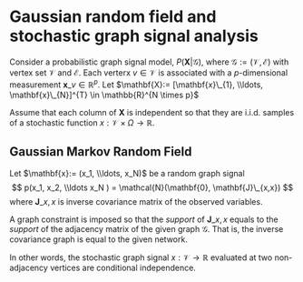 # Gaussian random field and stochastic graph signal analysis

Consider a probabilistic graph signal model, $P(\mathbf{X}|\mathcal{G})$, where $\mathcal{G}:= (\mathcal{V}, \mathcal{E})$ with vertex set $\mathcal{V}$ and $\mathcal{E}$. Each verterx $v\in \mathcal{V}$ is associated with a $p$-dimensional measurement $\mathbf{x}\_{v} \in \mathbb{R}^{p}$. Let $\mathbf{X}:= [\mathbf{x}\_{1}, \\ldots, \mathbf{x}\_{N}]^{T} \in \mathbb{R}^{N \times p}$ 

Assume that each column of $\mathbf{X}$ is independent so that they are i.i.d. samples of a stochastic function $x: \mathcal{V} \times \Omega \rightarrow \mathbb{R}$. 

<!--
$$
   x\_{v} = f(h\_{1}, \\ldots, h\_{v}, \\ldots, h\_{N}), \quad v \in \mathcal{V}
$$ with 
$$
    p(h\_{1}, h_2, \\ldots h_{N} ) = \mathcal{N}(\mathbf{0}, \mathbf{J}\_{h,h})
$$ where $\mathbf{J}\_{h,h}$ is inverse covariance matrix of the hidden variables. 
-->

## Gaussian Markov Random Field

Let $\mathbf{x}:= (x_1, \\ldots, x_N)$ be a random graph signal 
$$
    p(x_1, x_2, \\ldots x_N ) = \mathcal{N}(\mathbf{0}, \mathbf{J}\_{x,x})
$$ where $\mathbf{J}\_{x,x}$ is inverse covariance matrix of the observed variables. 

A graph constraint is imposed so that the _support_ of $\mathbf{J}\_{x,x}$ equals to the _support_ of the adjacency matrix of the given graph $\mathcal{G}$. That is, the inverse covariance graph is equal to the given network. 

In other words, the stochastic graph signal $x: \mathcal{V} \rightarrow \mathbb{R}$ evaluated at two non-adjacency vertices are conditional independence. 



